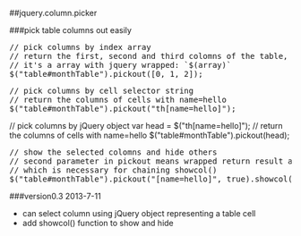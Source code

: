##jquery.column.picker

###pick table columns out easily

<pre>
// pick columns by index array
// return the first, second and third colomns of the table, 
// it's a array with jquery wrapped: `$(array)`
$("table#monthTable").pickout([0, 1, 2]);   
</pre>


<pre>
// pick columns by cell selector string
// return the columns of cells with name=hello
$("table#monthTable").pickout("th[name=hello]"); 
</pre>

// pick columns by jQuery object 
var head = $("th[name=hello]");
// return the columns of cells with name=hello
$("table#monthTable").pickout(head); 
</pre>


<pre>
// show the selected colomns and hide others
// second parameter in pickout means wrapped return result as a object 
// which is necessary for chaining showcol()
$("table#monthTable").pickout("[name=hello]", true).showcol();
</pre>

###version0.3 2013-7-11
* can select column using jQuery object representing a table cell
* add showcol() function to show and hide 
